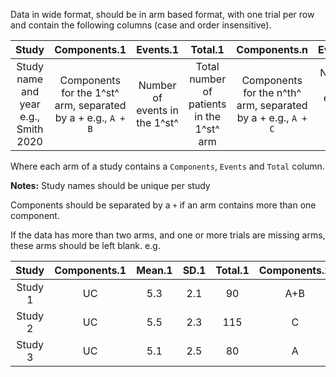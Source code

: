 Data in wide format, should be in arm based format, with one trial per row and contain the following columns (case and order insensitive).

|                Study                 |                         Components.1                         |           Events.1            |                  Total.1                  |                         Components.n                         |             Events.n              |                  Total.n                  |
|:------------------------------------:|:------------------------------------------------------------:|:-----------------------------:|:-----------------------------------------:|:------------------------------------------------------------:|:---------------------------------:|:-----------------------------------------:|
| Study name and year e.g., Smith 2020 | Components for the 1^st^ arm, separated by a + e.g., `A + B` | Number of events in the 1^st^ | Total number of patients in the 1^st^ arm | Components for the n^th^ arm, separated by a + e.g., `A + C` | Number of events in the n^th^ arm | Total number of patients in the n^th^ arm |

Where each arm of a study contains a `Components`, `Events` and `Total` column.

**Notes:** Study names should be unique per study

Components should be separated by a `+` if an arm contains more than one component.

If the data has more than two arms, and one or more trials are missing arms, these arms should be left blank. e.g.

|  Study  | Components.1 | Mean.1 | SD.1 | Total.1 | Components.2 | Mean.2 | SD.2 | Total.2 | Components.3 | Mean.3 | SD.3 | Total.3 |
|:-------:|:------------:|:------:|:----:|:-------:|:------------:|:------:|:----:|:-------:|:------------:|:------:|:----:|:-------:|
| Study 1 |      UC      |   5.3  |  2.1 |    90   |      A+B     |   5.6  |  2.3 |   100   |       C      |   5.1  |   2  |    95   |
| Study 2 |      UC      |   5.5  |  2.3 |   115   |       C      |   5.8  |  2.1 |   115   |              |        |      |         |
| Study 3 |      UC      |   5.1  |  2.5 |    80   |       A      |   5.7  |  2.0 |    85   |       B      |   5.5  |  2.5 |    90   |